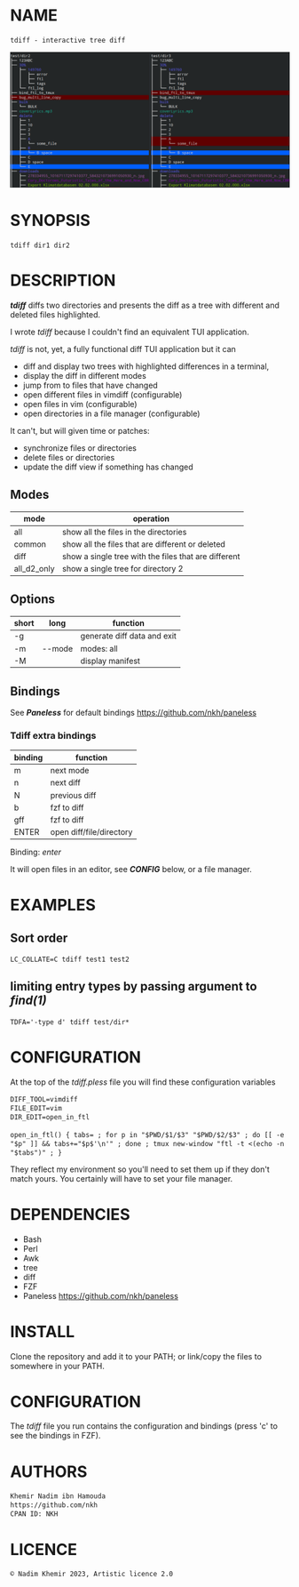 # NAME

	tdiff - interactive tree diff

![GUI](https://github.com/nkh/tdiff/blob/main/media/tdiff.png)

# SYNOPSIS

	tdiff dir1 dir2

# DESCRIPTION

***tdiff*** diffs two directories and presents the diff as a tree with different and deleted files highlighted.

I wrote *tdiff* because I couldn't find an equivalent TUI application.

*tdiff* is not, yet, a fully functional diff TUI application but it can

- diff and display two trees with highlighted differences in a terminal,
- display the diff in different modes
- jump from to files that have changed
- open different files in vimdiff (configurable)
- open files in vim (configurable)
- open directories in a file manager (configurable)

It can't, but will given time or patches:

- synchronize files or directories
- delete files or directories
- update the diff view if something has changed

## Modes

| mode        | operation                                            |
| ----------- | ---------------------------------------------------- |
| all         | show all the files in the directories                |
| common      | show all the files that are different or deleted     |
| diff        | show a single tree with the files that are different |
| all_d2_only | show a single tree for directory 2                   |

## Options

| short      | long          | function                                         |
| ---------- | ------------- | ------------------------------------------------ |
| -g         |               | generate diff data and exit                      |
| -m         | --mode        | modes: all|common|diff, default:all              |
| -M         |               | display manifest                                 |

## Bindings

See ***Paneless*** for default bindings https://github.com/nkh/paneless

### Tdiff extra bindings

| binding | function                       |
| ------- | ------------------------------ |
| m       | next mode                      |
| n       | next diff                      |
| N       | previous diff                  |
| b       | fzf to diff                    |
| gff     | fzf to diff                    |
| ENTER   | open diff/file/directory       |

Binding: *enter*

It will open files in an editor, see ***CONFIG*** below, or a file manager.

# EXAMPLES

## Sort order

	LC_COLLATE=C tdiff test1 test2

## limiting entry types by passing argument to *find(1)*

	TDFA='-type d' tdiff test/dir*

# CONFIGURATION

At the top of the *tdiff.pless* file you will find these configuration variables

```
DIFF_TOOL=vimdiff
FILE_EDIT=vim
DIR_EDIT=open_in_ftl

open_in_ftl() { tabs= ; for p in "$PWD/$1/$3" "$PWD/$2/$3" ; do [[ -e "$p" ]] && tabs+="$p$'\n'" ; done ; tmux new-window "ftl -t <(echo -n "$tabs")" ; }
```
They reflect my environment so you'll need to set them up if they don't match yours. You certainly will have to set your file manager.

# DEPENDENCIES

- Bash
- Perl
- Awk
- tree
- diff
- FZF
- Paneless https://github.com/nkh/paneless

# INSTALL

Clone the repository and add it to your PATH; or link/copy the files to somewhere in your PATH.

# CONFIGURATION

The *tdiff* file you run contains the configuration and bindings (press 'c' to see the bindings in FZF).

# AUTHORS

	Khemir Nadim ibn Hamouda
	https://github.com/nkh
	CPAN ID: NKH
    
# LICENCE

	© Nadim Khemir 2023, Artistic licence 2.0

